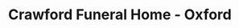 ---
title: "Crawford Funeral Home - Oxford"
url: /oxford/crawford-funeral-home-oxford/
shop: funeral directors
---